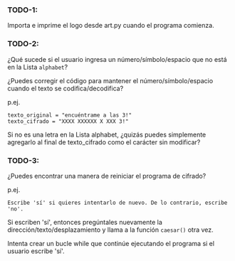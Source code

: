 ### TODO-1: 
Importa e imprime el logo desde art.py cuando el programa comienza.

### TODO-2: 
¿Qué sucede si el usuario ingresa un número/símbolo/espacio que no está en la Lista `alphabet`?

¿Puedes corregir el código para mantener el número/símbolo/espacio cuando el texto se codifica/decodifica?

p.ej. 
```
texto_original = "encuéntrame a las 3!"
texto_cifrado = "XXXX XXXXXX X XXX 3!"
```

<div class="hint">
  Si no es una letra en la Lista alphabet, ¿quizás puedes simplemente agregarlo al final de texto_cifrado como el carácter sin modificar?
</div>


### TODO-3: 

¿Puedes encontrar una manera de reiniciar el programa de cifrado?

p.ej. 

`Escribe 'sí' si quieres intentarlo de nuevo. De lo contrario, escribe 'no'.`

Si escriben 'sí', entonces pregúntales nuevamente la dirección/texto/desplazamiento y llama a la función `caesar()` otra vez.

<div class="hint">
  Intenta crear un bucle while que continúe ejecutando el programa si el usuario escribe 'sí'.
</div>